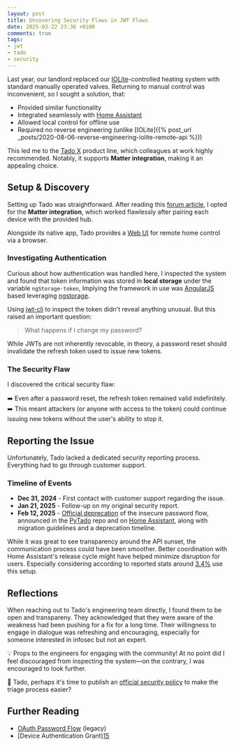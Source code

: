 ```yaml
---
layout: post
title: Uncovering Security Flaws in JWT Flows
date: 2025-03-22 23:36 +0100
comments: true
tags:
- jwt
- tado
- security
---
```


Last year, our landlord replaced our [IOLite][0]-controlled heating system with standard manually operated valves. Returning to manual control was inconvenient, so I sought a solution, that:

- Provided similar functionality
- Integrated seamlessly with [Home Assistant][1]
- Allowed local control for offline use
- Required no reverse engineering (unlike [IOLite]({% post_url _posts/2020-08-06-reverse-engineering-iolite-remote-api %}))

This led me to the [Tado X][2] product line, which colleagues at work highly recommended. Notably, it supports **Matter integration**, making it an appealing choice.

<!--truncate-->

## Setup & Discovery

Setting up Tado was straightforward. After reading this [forum article][4], I opted for the **Matter integration**, which worked flawlessly after pairing each device with the provided hub.

Alongside its native app, Tado provides a [Web UI][5] for remote home control via a browser.

### Investigating Authentication

Curious about how authentication was handled here, I inspected the system and found that token information was stored in **local storage** under the variable `ngStorage-token`, Implying the framework in use was [AngularJS][13] based leveraging [ngstorage][12].

Using [jwt-cli][6] to inspect the token didn't reveal anything unusual. But this raised an important question:

> What happens if I change my password?

While JWTs are not inherently revocable, in theory, a password reset should invalidate the refresh token used to issue new tokens.

### The Security Flaw

I discovered the critical security flaw:

➡️ Even after a password reset, the refresh token remained valid indefinitely.
➡️ This meant attackers (or anyone with access to the token) could continue issuing new tokens without the user's ability to stop it.

## Reporting the Issue

Unfortunately, Tado lacked a dedicated security reporting process. Everything had to go through customer support.

### Timeline of Events

- **Dec 31, 2024** - First contact with customer support regarding the issue.
- **Jan 21, 2025** - Follow-up on my original security report.
- **Feb 12, 2025** - [Official deprecation][7] of the insecure password flow, announced in the [PyTado][8] repo and on [Home Assistant][9], along with migration guidelines and a deprecation timeline.

While it was great to see transparency around the API sunset, the communication process could have been smoother. Better coordination with Home Assistant's release cycle might have helped minimize disruption for users. Especially considering according to reported stats around [3.4%][11] use this setup.

## Reflections

When reaching out to Tado's engineering team directly, I found them to be open and transpareny. They acknowledged that they were aware of the weakness had been pushing for a fix for a long time. Their willingness to engage in dialogue was refreshing and encouraging, especially for someone interested in infosec but not an expert.

💡 Props to the engineers for engaging with the community! At no point did I feel discouraged from inspecting the system—on the contrary, I was encouraged to look further.

🚀 Tado, perhaps it's time to publish an [official security policy][10] to make the triage process easier?

## Further Reading 

- [OAuth Password Flow][14] (legacy)
- [Device Authentication Grant)[15]

[0]: https://iolite.de/en/
[1]: https://www.home-assistant.io/
[2]: https://www.tado.com/en
[4]: https://community.home-assistant.io/t/using-tado-smart-thermostat-x-through-matter/736576
[5]: https://app.tado.com/
[6]: https://github.com/mike-engel/jwt-cli
[7]: https://support.tado.com/en/articles/8565472-how-do-i-authenticate-to-access-the-rest-api
[8]: https://github.com/wmalgadey/PyTado/issues/155
[9]: https://github.com/home-assistant/core/issues/138518
[10]: https://securitytxt.org/
[11]: https://www.home-assistant.io/integrations/tado/
[12]: https://www.npmjs.com/package/ngstorage
[13]: https://angularjs.org/
[14]: https://datatracker.ietf.org/doc/html/rfc8628
[15]: https://oauth.net/2/grant-types/password/
